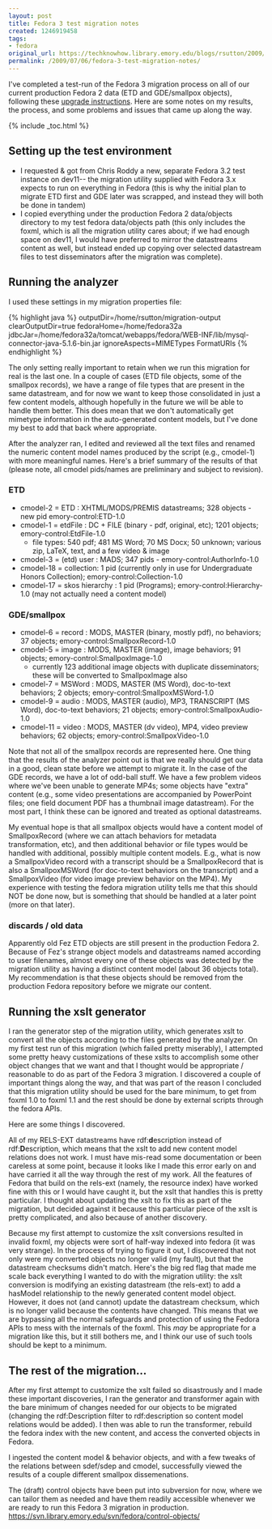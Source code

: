 ```yaml
---
layout: post
title: Fedora 3 test migration notes
created: 1246919458
tags:
- fedora
original_url: https://techknowhow.library.emory.edu/blogs/rsutton/2009/07/06/fedora-3-test-migration-notes
permalink: /2009/07/06/fedora-3-test-migration-notes/
---
```


I've completed a test-run of the Fedora 3 migration process on all of our current production Fedora 2 data (ETD and GDE/smallpox objects), following these [upgrade instructions](http://fedora-commons.org/confluence/display/FCR30/Upgrading+from+2.x). Here are some notes on my results, the process, and some problems and issues that came up along the way.

{% include _toc.html %}

## Setting up the test environment

* I requested &amp; got from Chris Roddy a new, separate Fedora 3.2 test instance on dev11-- the migration utility supplied with Fedora 3.x expects to run on everything in Fedora (this is why the initial plan to migrate ETD first and GDE later was scrapped, and instead they will both be done in tandem)
* I copied everything under the production Fedora 2 data/objects directory to my test fedora data/objects path (this only includes the foxml, which is all the migration utility cares about; if we had enough space on dev11, I would have preferred to mirror the datastreams content as well, but instead ended up copying over selected datastream files to test disseminators after the migration was complete).

## Running the analyzer

I used these settings in my migration properties file:

{% highlight java %}
  outputDir=/home/rsutton/migration-output
  clearOutputDir=true
  fedoraHome=/home/fedora32a
  jdbcJar=/home/fedora32a/tomcat/webapps/fedora/WEB-INF/lib/mysql-connector-java-5.1.6-bin.jar
  ignoreAspects=MIMETypes FormatURIs
{% endhighlight %}

The only setting really important to retain when we run this migration for real is the last one.  In a couple of cases (ETD file objects, some of the smallpox records), we have a range of file types that are present in the same datastream, and for now we want to keep those consolidated in just a few content models, although hopefully in the future we will be able to handle them better.  This does mean that we don't automatically get mimetype information in the auto-generated content models, but I've done my best to add that back where appropriate.

After the analyzer ran, I edited and reviewed all the text files and renamed the numeric content model names produced by the script (e.g., cmodel-1) with more meaningful names.  Here's a brief summary of the results of that (please note, all cmodel pids/names are preliminary and subject to revision).

### ETD

* cmodel-2 = ETD : XHTML/MODS/PREMIS datastreams; 328 objects - new pid emory-control:ETD-1.0
* cmodel-1 = etdFile : DC + FILE (binary - pdf, original, etc); 1201 objects; emory-control:EtdFile-1.0
    * file types: 540 pdf; 481 MS Word; 70 MS Docx; 50 unknown; various zip, LaTeX, text, and a few video &amp; image
* cmodel-3 = (etd) user : MADS; 347 pids - emory-control:AuthorInfo-1.0
* cmodel-18 = collection: 1 pid (currently only in use for Undergraduate Honors Collection); emory-control:Collection-1.0
* cmodel-17 = skos hierarchy : 1 pid (Programs); emory-control:Hierarchy-1.0 (may not actually need a content model)

### GDE/smallpox
* cmodel-6 = record : MODS, MASTER (binary, mostly pdf), no behaviors; 37 objects; emory-control:SmallpoxRecord-1.0
* cmodel-5 = image : MODS, MASTER (image), image behaviors; 91 objects; emory-control:SmallpoxImage-1.0
    * currently 123 additional image objects with duplicate disseminators; these will be converted to SmallpoxImage also
* cmodel-7 = MSWord : MODS, MASTER (MS Word), doc-to-text behaviors; 2 objects; emory-control:SmallpoxMSWord-1.0
* cmodel-9 = audio : MODS, MASTER (audio), MP3, TRANSCRIPT (MS Word), doc-to-text behaviors; 21 objects; emory-control:SmallpoxAudio-1.0
* cmodel-11 = video : MODS, MASTER (dv video), MP4, video preview behaviors; 62 objects; emory-control:SmallpoxVideo-1.0

Note that not all of the smallpox records are represented here.  One thing that the results of the analyzer point out is that we really should get our data in a good, clean state before we attempt to migrate it.  In the case of the GDE records, we have a lot of odd-ball stuff.  We have a few problem videos where we've been unable to generate MP4s; some objects have "extra" content (e.g., some video presentations are accompanied by PowerPoint files; one field document PDF has a thumbnail image datastream).  For the most part, I think these can be ignored and treated as optional datastreams.


My eventual hope is that all smallpox objects would have a content model of SmallpoxRecord (where we can attach behaviors for metadata transformation, etc), and then additional behavior or file types would be handled with additional, possibly multiple content models.  E.g., what is now a SmallpoxVideo record with a transcript should be a SmallpoxRecord that is also a SmallpoxMSWord (for doc-to-text behaviors on the transcript) and a SmallpoxVideo (for video image preview behavior on the MP4).  My experience with testing the fedora migration utility tells me that this should NOT be done now, but is something that should be handled at a later point (more on that later).

### discards / old data

Apparently old Fez ETD objects are still present in the production Fedora 2.  Because of Fez's strange object models and datastreams named according to user filenames, almost every one of these objects was detected by the migration utility as having a distinct content model (about 36 objects total). My recommendation is that these objects should be removed from the production Fedora repository before we migrate our content.

## Running the xslt generator

I ran the generator step of the migration utility, which generates xslt to convert all the objects according to the files generated by the analyzer.  On my first test run of this migration (which failed pretty miserably), I attempted some pretty heavy customizations of these xslts to accomplish some other object changes that we want and that I thought would be appropriate / reasonable to do as part of the Fedora 3 migration.  I discovered a couple of important things along the way, and that was part of the reason I concluded that this migration utility should be used for the bare minimum, to get from foxml 1.0 to foxml 1.1 and the rest should be done by external scripts through the fedora APIs.


Here are some things I discovered.

All of my RELS-EXT datastreams have rdf:**d**escription instead of rdf:**D**escription, which means that the xslt to add new content model relations does not work.  I must have mis-read some documentation or been careless at some point, because it looks like I made this error early on and have carried it all the way through the rest of my work.  All the features of Fedora that build on the rels-ext (namely, the resource index) have worked fine with this or I would have caught it, but the xslt that handles this is pretty particular.  I thought about updating the xslt to fix this as part of the migration, but decided against it because this particular piece of the xslt is pretty complicated, and also because of another discovery.

Because my first attempt to customize the xslt conversions resulted in invalid foxml, my objects were sort of half-way indexed into fedora (it was very strange).  In the process of trying to figure it out, I discovered that not only were my converted objects no longer valid (my fault), but that the datastream checksums didn't match.  Here's the big red flag that made me scale back everything I wanted to do with the migration utility: the xslt conversion is modifying an existing datastream (the rels-ext) to add a hasModel relationship to the newly generated content model object.  However, it does not (and cannot) update the datastream checksum, which is no longer valid because the contents have changed.  This means that we are bypassing all the normal safeguards and protection of using the Fedora APIs to mess with the internals of the foxml.  This _may_ be appropriate for a migration like this, but it still bothers me, and I think our use of such tools should be kept to a minimum.

## The rest of the migration...

After my first attempt to customize the xslt failed so disastrously and I made these important discoveries, I ran the generator and transformer again with the bare minimum of changes needed for our objects to be migrated (changing the rdf:Description filter to rdf:description so content model relations would be added).  I then was able to run the transformer, rebuild the fedora index with the new content, and access the converted objects in Fedora.

I ingested the content model &amp; behavior objects, and with a few tweaks of the relations between sdef/sdep and cmodel, successfully viewed the results of a couple different smallpox dissemenations.

The (draft) control objects have been put into subversion for now, where we can tailor them as needed and have them readily accessible whenever we are ready to run this Fedora 3 migration in production.  https://svn.library.emory.edu/svn/fedora/control-objects/
